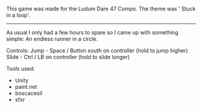 This game was made for the Ludum Dare 47 Compo. The theme was ' Stuck in a loop​'.

---

As usual I only had a few hours to spare so I came up with something simple: An endless runner in a circle.

Controls:
Jump - Space / Button south on controller (hold to jump higher)
Slide - Ctrl / LB on controller (hold to slide longer)

Tools used:
- Unity
- paint.net
- boscaceoil
- sfxr

​
